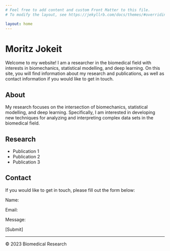 ```yaml
---
# Feel free to add content and custom Front Matter to this file.
# To modify the layout, see https://jekyllrb.com/docs/themes/#overriding-theme-defaults

layout: home
---
```


# Moritz Jokeit

Welcome to my website! I am a researcher in the biomedical field with interests in biomechanics, statistical modelling, and deep learning. On this site, you will find information about my research and publications, as well as contact information if you would like to get in touch.

## About

My research focuses on the intersection of biomechanics, statistical modelling, and deep learning. Specifically, I am interested in developing new techniques for analyzing and interpreting complex data sets in the biomedical field.

## Research

- Publication 1
- Publication 2
- Publication 3

## Contact

If you would like to get in touch, please fill out the form below:

Name:

Email:

Message:

[Submit]

---

&copy; 2023 Biomedical Research
